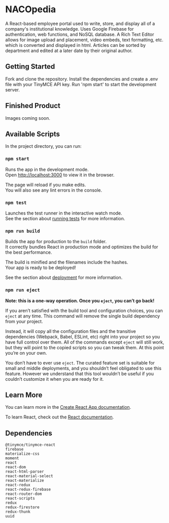 
# NACOpedia

A React-based employee portal used to write, store, and display all of a company's institutional knowledge. Uses Google Firebase for authentication, web functions, and NoSQL database. A Rich Text Editor allows for image upload and placement, video embeds, text formatting, etc. which is converted and displayed in html. Articles can be sorted by department and edited at a later date by their original author.

## Getting Started

Fork and clone the repository. Install the dependencies and create a .env file with your TinyMCE API key. Run 'npm start' to start the development server.

## Finished Product

Images coming soon.

## Available Scripts

In the project directory, you can run:

### `npm start`

Runs the app in the development mode.<br>
Open [http://localhost:3000](http://localhost:3000) to view it in the browser.

The page will reload if you make edits.<br>
You will also see any lint errors in the console.

### `npm test`

Launches the test runner in the interactive watch mode.<br>
See the section about [running tests](https://facebook.github.io/create-react-app/docs/running-tests) for more information.

### `npm run build`

Builds the app for production to the `build` folder.<br>
It correctly bundles React in production mode and optimizes the build for the best performance.

The build is minified and the filenames include the hashes.<br>
Your app is ready to be deployed!

See the section about [deployment](https://facebook.github.io/create-react-app/docs/deployment) for more information.

### `npm run eject`

**Note: this is a one-way operation. Once you `eject`, you can’t go back!**

If you aren’t satisfied with the build tool and configuration choices, you can `eject` at any time. This command will remove the single build dependency from your project.

Instead, it will copy all the configuration files and the transitive dependencies (Webpack, Babel, ESLint, etc) right into your project so you have full control over them. All of the commands except `eject` will still work, but they will point to the copied scripts so you can tweak them. At this point you’re on your own.

You don’t have to ever use `eject`. The curated feature set is suitable for small and middle deployments, and you shouldn’t feel obligated to use this feature. However we understand that this tool wouldn’t be useful if you couldn’t customize it when you are ready for it.

## Learn More

You can learn more in the [Create React App documentation](https://facebook.github.io/create-react-app/docs/getting-started).

To learn React, check out the [React documentation](https://reactjs.org/).


## Dependencies

    @tinymce/tinymce-react
    firebase
    materialize-css
    moment
    react
    react-dom
    react-html-parser
    react-material-select
    react-materialize
    react-redux
    react-redux-firebase
    react-router-dom
    react-scripts
    redux
    redux-firestore
    redux-thunk
    uuid